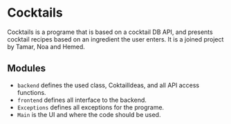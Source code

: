 # Cocktails
Cocktails is a programe that is based on a cocktail DB API, and presents cocktail recipes based on an ingredient the user enters.
It is a joined project by Tamar, Noa and Hemed.

## Modules

- `backend` defines the used class, CoktailIdeas, and all API access functions.
- `frontend` defines all interface to the backend.
- `Exceptions` defines all exceptions for the programe.
- `Main` is the UI and where the code should be used.
